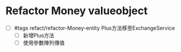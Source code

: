 # Refactor Money valueobject

- [ ] #tags refact/refactor-Money-entity Plus方法移至ExchangeService
    - [ ] 新增Plus方法
    - [ ] 使用參數陣列傳值